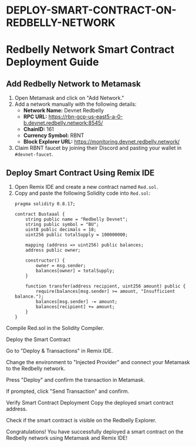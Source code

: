 # DEPLOY-SMART-CONTRACT-ON-REDBELLY-NETWORK
# Redbelly Network Smart Contract Deployment Guide

## Add Redbelly Network to Metamask

1. Open Metamask and click on "Add Network."
2. Add a network manually with the following details:
   - **Network Name:** Devnet Redbelly
   - **RPC URL:** https://rbn-gcp-us-east5-a-0-b.devnet.redbelly.network:8545/
   - **ChainID:** 161
   - **Currency Symbol:** RBNT
   - **Block Explorer URL:** https://monitoring.devnet.redbelly.network/
3. Claim RBNT faucet by joining their Discord and pasting your wallet in `#devnet-faucet`.

## Deploy Smart Contract Using Remix IDE

1. Open Remix IDE and create a new contract named `Red.sol`.
2. Copy and paste the following Solidity code into `Red.sol`:
   ```solidity
   pragma solidity 0.8.17;

   contract Bustaaal {
       string public name = "Redbelly Devnet";
       string public symbol = "BU";
       uint8 public decimals = 18;
       uint256 public totalSupply = 100000000;

       mapping (address => uint256) public balances;
       address public owner;

       constructor() {
           owner = msg.sender;
           balances[owner] = totalSupply;
       }

       function transfer(address recipient, uint256 amount) public {
           require(balances[msg.sender] >= amount, "Insufficient balance.");
           balances[msg.sender] -= amount;
           balances[recipient] += amount;
       }
   }
Compile Red.sol in the Solidity Compiler.

Deploy the Smart Contract

Go to "Deploy & Transactions" in Remix IDE.

Change the environment to "Injected Provider" and connect your Metamask to the Redbelly network.

Press "Deploy" and confirm the transaction in Metamask.

If prompted, click "Send Transaction" and confirm.

Verify Smart Contract Deployment
Copy the deployed smart contract address.

Check if the smart contract is visible on the Redbelly Explorer.

Congratulations!
You have successfully deployed a smart contract on the Redbelly network using Metamask and Remix IDE!


